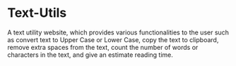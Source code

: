 # Text-Utils
A text utility website, which provides various functionalities to the user such as convert text to Upper Case or Lower Case, copy the text to clipboard, remove extra spaces from the text, count the number of words or characters in the text, and give an estimate reading time.
